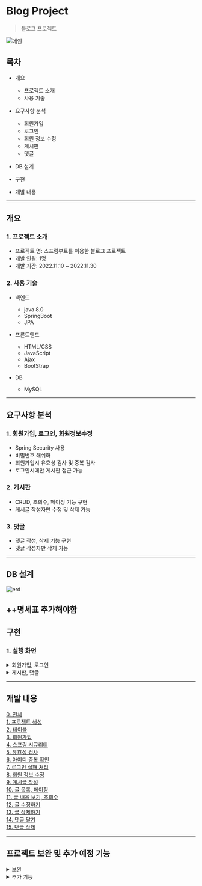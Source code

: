 # Blog Project 
> 블로그 프로젝트

![메인](https://user-images.githubusercontent.com/104826026/205257592-bf701844-63b6-447d-84cc-9a0c2296418f.png)


## 목차
* 개요
  * 프로젝트 소개
  * 사용 기술

* 요구사항 분석
  * 회원가입
  * 로그인
  * 회원 정보 수정
  * 게시판
  * 댓글
  
* DB 설계

* 구현

* 개발 내용

---
## 개요
### 1. 프로젝트 소개
* 프로젝트 명: 스프링부트를 이용한 블로그 프로젝트
* 개발 인원: 1명
* 개발 기간: 2022.11.10 ~ 2022.11.30

### 2. 사용 기술
* 백엔드
  * java 8.0
  * SpringBoot
  * JPA

* 프론트엔드
  * HTML/CSS
  * JavaScript
  * Ajax
  * BootStrap
 
* DB
  * MySQL
---
## 요구사항 분석
### 1. 회원가입, 로그인, 회원정보수정
* Spring Security 사용
* 비밀번호 해쉬화
* 회원가입시 유효성 검사 및 중복 검사
* 로그인시에만 게시판 접근 가능

### 2. 게시판
* CRUD, 조회수, 페이징 기능 구현
* 게시글 작성자만 수정 및 삭제 가능

### 3. 댓글
* 댓글 작성, 삭제 기능 구현
* 댓글 작성자만 삭제 가능
---
## DB 설계
![erd](https://user-images.githubusercontent.com/104826026/205219395-f4adda79-6a83-43af-b05f-743a9e6a2657.PNG)

++명세표 추가해야함
---
## 구현
### 1. 실행 화면
<details>
<summary>회원가입, 로그인</summary>
<div markdown="1">
<br>
<p>1. 유효성 및 아이디 중복 검사</p>
<img src="https://user-images.githubusercontent.com/104826026/205252112-56445b62-ebd2-4672-8aa8-c65ce6a7cde0.PNG"></img>

<br>
<p>2. 회원가입 완료</p>
<img src="https://user-images.githubusercontent.com/104826026/205250306-8f040f00-679b-4c67-9a03-e835ada5a0fd.PNG"></img>

<br>
<p>3. 로그인 실패</p>
<img src="https://user-images.githubusercontent.com/104826026/205253265-ffa094b1-d262-4b14-b126-8a9706d2cbf4.gif"></img>

</div>
</details>

<details>
<summary>게시판, 댓글</summary>
<div markdown="1">

<br>
<p>1. 게시글 작성</p>
<img src="https://user-images.githubusercontent.com/104826026/205254244-b16389ff-929f-4202-9593-390b24db6194.PNG"></img>

<br>
<p>2. 게시글 목록, 페이징</p>
<img src="https://user-images.githubusercontent.com/104826026/205254352-fd602c1b-c1fb-43ec-8ed7-1de472f18084.PNG"></img>

<br>
<p>3. 게시글 보기</p>
<img src="https://user-images.githubusercontent.com/104826026/205254408-b829a7db-35ea-437f-bf5c-5efa44e7e223.PNG"></img>

<br>
<p>4. 댓글</p>
<img src="https://user-images.githubusercontent.com/104826026/205254456-1a9109b6-9fb0-44f0-a3f4-7aacfe188098.PNG"></img>
</div>
</details>

---
## 개발 내용
[0. 전체](https://dot-agate-dab.notion.site/9765f75bf2074a6abbff55f0bdb9e168) <br>
[1. 프로젝트 생성](https://dot-agate-dab.notion.site/1-9c66838505214e1ca177c6c257e6a00a) <br>
[2. 테이블](https://dot-agate-dab.notion.site/2-Entity-88c78b2dfeac4a5aa41b9575eff28f63) <br>
[3. 회원가입](https://dot-agate-dab.notion.site/3-a906704bedb74ced92fc95a7c48d06a7) <br>
[4. 스프링 시큐리티 ](https://dot-agate-dab.notion.site/4-c3737ad8b9564f58920ed7ea88c9e544) <br>
[5. 유효성 검사](https://dot-agate-dab.notion.site/5-deac1aee96424159bc18d0dd1cd3b2e9) <br>
[6. 아이디 중복 확인](https://dot-agate-dab.notion.site/6-f527bda10d0e42279277c0759b6330d4) <br>
[7. 로그인 실패 처리](https://dot-agate-dab.notion.site/7-f71df0e90da14310ae87bc65af0d90e6) <br>
[8. 회원 정보 수정](https://dot-agate-dab.notion.site/8-ca8451ec43e745be85af0a5131793999) <br>
[9. 게시글 작성](https://dot-agate-dab.notion.site/9-ad6966d773814f93b61ebdd9918586c6) <br>
[10. 글 목록, 페이징](https://dot-agate-dab.notion.site/10-d9482e3d71584767b5693668bac722c3) <br>
[11. 글 내용 보기, 조회수](https://dot-agate-dab.notion.site/11-87e25bb49ca24413b155d59fef9ec107) <br>
[12. 글 수정하기](https://dot-agate-dab.notion.site/12-773c92d3abc94b31a34b9aea4cdb1c4e) <br>
[13. 글 삭제하기](https://dot-agate-dab.notion.site/13-3f6955ac80474a13848d24a4e79addf0) <br>
[14. 댓글 달기](https://dot-agate-dab.notion.site/14-75d4197ac9714d83a4d843e33f32bcb6) <br>
[15. 댓글 삭제](https://dot-agate-dab.notion.site/15-3d689e8fdd6941d6973f28f981ca568e) <br>

---
## 프로젝트 보완 및 추가 예정 기능
<details>
<summary>보완</summary>
<div markdown="1">
 <p>회원 정보 수정시 비밀번호 수정하거나 원래 비밀번호를 입력하지 않고 이메일이나 이름만 수정할 시 비밀번호를 수정하지 않았음에도 로그인이 안되는 에러가 발생하여 회정 정보를 수정할 때는 무조건 비밀번호를 변경하거나 기존 비밀번호를 입력해야 로그인이 가능하여 해당 부분을 수정할 예정</p>
</div>
</details>

<details>
<summary>추가 기능</summary>
<div markdown="1">
 <p>카카오/네이버 로그인</p><br>
 <p>관리자 페이지</p><br>
 <p>검색 기능</p><br>
 <p>AWS 엘라스틱 빈스톡을 이용한 호스팅(진행중)</p><br>
</div>
</details>







